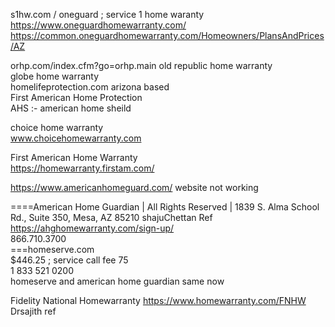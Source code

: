 




s1hw.com / oneguard	 ; service 1 home waranty         
https://www.oneguardhomewarranty.com/       
https://common.oneguardhomewarranty.com/Homeowners/PlansAndPrices/AZ     

orhp.com/index.cfm?go=orhp.main	  old republic home  warranty     
globe  home warranty	 
homelifeprotection.com	 arizona based   
First American Home Protection	 
AHS :- american home sheild	   
	
choice home warranty    	
www.choicehomewarranty.com     

First American Home Warranty    
https://homewarranty.firstam.com/       

https://www.americanhomeguard.com/   website not working     

====American Home Guardian | All Rights Reserved | 1839 S. Alma School Rd., Suite 350, Mesa, AZ 85210     shajuChettan Ref
https://ahghomewarranty.com/sign-up/        
866.710.3700     
===homeserve.com     
$446.25 ; service call fee 75    
1 833 521 0200    
homeserve and american home guardian  same now     


Fidelity National Homewarranty 
https://www.homewarranty.com/FNHW     Drsajith ref





